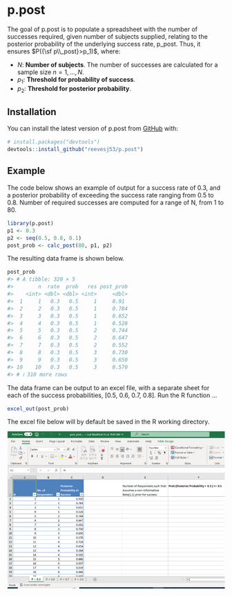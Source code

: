 
<!-- README.md is generated from README.Rmd. Please edit that file -->

# p.post

<!-- badges: start -->
<!-- badges: end -->

The goal of p.post is to populate a spreadsheet with the number of
successes required, given number of subjects supplied, relating to the
posterior probability of the underlying success rate, p_post. Thus, it
ensures $P({\sf p\\_post}>p_1)$, where:

- $N$: **Number of subjects**. The number of successes are calculated
  for a sample size $n = 1,\dots,N$.
- $p_1$: **Threshold for probability of success**.
- $p_2$: **Threshold for posterior probability**.

## Installation

You can install the latest version of p.post from
[GitHub](https://github.com/) with:

``` r
# install.packages("devtools")
devtools::install_github("reevesj53/p.post")
```

## Example

The code below shows an example of output for a success rate of 0.3, and
a posterior probability of exceeding the success rate ranging from 0.5
to 0.8. Number of required successes are computed for a range of N, from
1 to 80.

``` r
library(p.post)
p1 <- 0.3
p2 <- seq(0.5, 0.8, 0.1)
post_prob <- calc_post(80, p1, p2)
```

The resulting data frame is shown below.

``` r
post_prob
#> # A tibble: 320 × 5
#>        n  rate  prob   res post_prob
#>    <int> <dbl> <dbl> <int>     <dbl>
#>  1     1   0.3   0.5     1     0.91 
#>  2     2   0.3   0.5     1     0.784
#>  3     3   0.3   0.5     1     0.652
#>  4     4   0.3   0.5     1     0.528
#>  5     5   0.3   0.5     2     0.744
#>  6     6   0.3   0.5     2     0.647
#>  7     7   0.3   0.5     2     0.552
#>  8     8   0.3   0.5     3     0.730
#>  9     9   0.3   0.5     3     0.650
#> 10    10   0.3   0.5     3     0.570
#> # ℹ 310 more rows
```

The data frame can be output to an excel file, with a separate sheet for
each of the success probabilities, \[0.5, 0.6, 0.7, 0.8\]. Run the R
function $\dots$

``` r
excel_out(post_prob)
```

The excel file below will by default be saved in the R working
directory.

![Excel output](/man/figures/excel.png)
